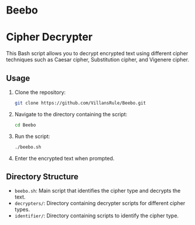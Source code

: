 # Beebo
# Cipher Decrypter

This Bash script allows you to decrypt encrypted text using different cipher techniques such as Caesar cipher, Substitution cipher, and Vigenere cipher.

## Usage

1. Clone the repository:

    ```bash
    git clone https://github.com/VillansRule/Beebo.git
    ```

2. Navigate to the directory containing the script:

    ```bash
    cd Beebo
    ```

3. Run the script:

    ```bash
    ./beebo.sh
    ```

4. Enter the encrypted text when prompted.

## Directory Structure

- `beebo.sh`: Main script that identifies the cipher type and decrypts the text.
- `decrypters/`: Directory containing decrypter scripts for different cipher types.
- `identifier/`: Directory containing scripts to identify the cipher type.
